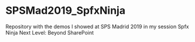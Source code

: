# SPSMad2019_SpfxNinja
Repository with the demos I showed at SPS Madrid 2019 in my session Spfx Ninja Next Level: Beyond SharePoint
